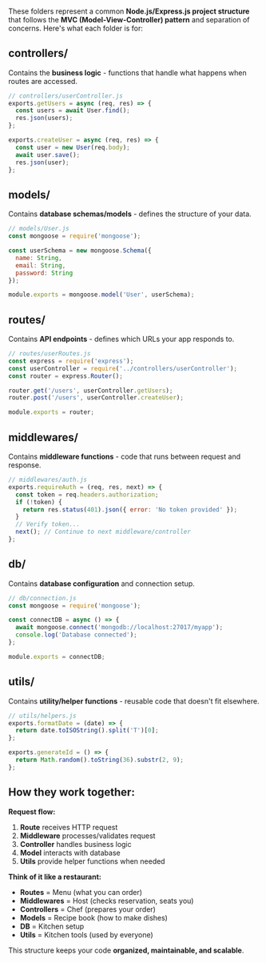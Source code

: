 ###
These folders represent a common **Node.js/Express.js project structure** that follows the **MVC (Model-View-Controller) pattern** and separation of concerns. Here's what each folder is for:

## **controllers/**
Contains the **business logic** - functions that handle what happens when routes are accessed.
```javascript
// controllers/userController.js
exports.getUsers = async (req, res) => {
  const users = await User.find();
  res.json(users);
};

exports.createUser = async (req, res) => {
  const user = new User(req.body);
  await user.save();
  res.json(user);
};
```

## **models/**
Contains **database schemas/models** - defines the structure of your data.
```javascript
// models/User.js
const mongoose = require('mongoose');

const userSchema = new mongoose.Schema({
  name: String,
  email: String,
  password: String
});

module.exports = mongoose.model('User', userSchema);
```

## **routes/**
Contains **API endpoints** - defines which URLs your app responds to.
```javascript
// routes/userRoutes.js
const express = require('express');
const userController = require('../controllers/userController');
const router = express.Router();

router.get('/users', userController.getUsers);
router.post('/users', userController.createUser);

module.exports = router;
```

## **middlewares/**
Contains **middleware functions** - code that runs between request and response.
```javascript
// middlewares/auth.js
exports.requireAuth = (req, res, next) => {
  const token = req.headers.authorization;
  if (!token) {
    return res.status(401).json({ error: 'No token provided' });
  }
  // Verify token...
  next(); // Continue to next middleware/controller
};
```

## **db/**
Contains **database configuration** and connection setup.
```javascript
// db/connection.js
const mongoose = require('mongoose');

const connectDB = async () => {
  await mongoose.connect('mongodb://localhost:27017/myapp');
  console.log('Database connected');
};

module.exports = connectDB;
```

## **utils/**
Contains **utility/helper functions** - reusable code that doesn't fit elsewhere.
```javascript
// utils/helpers.js
exports.formatDate = (date) => {
  return date.toISOString().split('T')[0];
};

exports.generateId = () => {
  return Math.random().toString(36).substr(2, 9);
};
```

## **How they work together:**

**Request flow:**
1. **Route** receives HTTP request
2. **Middleware** processes/validates request
3. **Controller** handles business logic
4. **Model** interacts with database
5. **Utils** provide helper functions when needed

**Think of it like a restaurant:**
- **Routes** = Menu (what you can order)
- **Middlewares** = Host (checks reservation, seats you)
- **Controllers** = Chef (prepares your order)
- **Models** = Recipe book (how to make dishes)
- **DB** = Kitchen setup
- **Utils** = Kitchen tools (used by everyone)

This structure keeps your code **organized, maintainable, and scalable**.


###